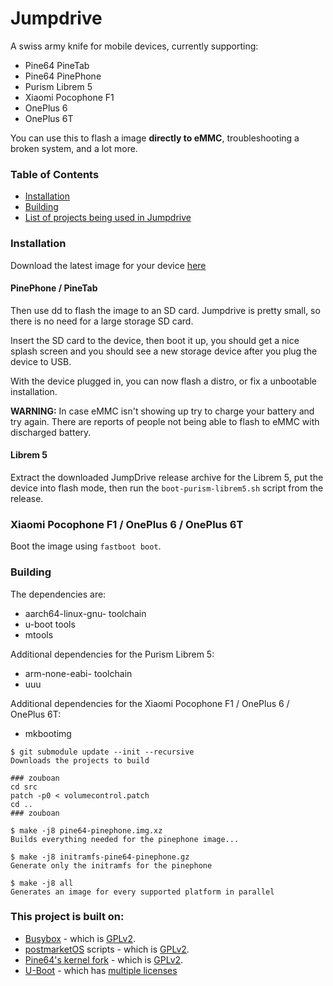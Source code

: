 # Jumpdrive

A swiss army knife for mobile devices, currently supporting:

- Pine64 PineTab
- Pine64 PinePhone
- Purism Librem 5
- Xiaomi Pocophone F1
- OnePlus 6
- OnePlus 6T

You can use this to flash a image **directly to eMMC**, troubleshooting a broken system, and a lot more.

### Table of Contents
- [Installation](#installation)
- [Building](#building)
- [List of projects being used in Jumpdrive](#this-project-is-built-on)

### Installation
Download the latest image for your device [here](https://github.com/dreemurrs-embedded/Jumpdrive/releases)


#### PinePhone / PineTab

Then use dd to flash the image to an SD card. Jumpdrive is pretty small, so there is no need for a large storage SD card.

Insert the SD card to the device, then boot it up, you should get a nice splash screen and you should see a new storage device after you plug the device to USB.

With the device plugged in, you can now flash a distro, or fix a unbootable installation.

**WARNING:**
In case eMMC isn't showing up try to charge your battery and try again. There are reports of people not being able to flash to eMMC with discharged battery.

#### Librem 5

Extract the downloaded JumpDrive release archive for the Librem 5, put the device into flash mode, then run the `boot-purism-librem5.sh` script from the release.

### Xiaomi Pocophone F1 / OnePlus 6 / OnePlus 6T

Boot the image using `fastboot boot`.

### Building

The dependencies are:

- aarch64-linux-gnu- toolchain
- u-boot tools
- mtools

Additional dependencies for the Purism Librem 5:
- arm-none-eabi- toolchain
- uuu

Additional dependencies for the Xiaomi Pocophone F1 / OnePlus 6 / OnePlus 6T:
- mkbootimg

```shell-session
$ git submodule update --init --recursive
Downloads the projects to build

### zouboan
cd src
patch -p0 < volumecontrol.patch
cd ..
### zouboan

$ make -j8 pine64-pinephone.img.xz
Builds everything needed for the pinephone image...

$ make -j8 initramfs-pine64-pinephone.gz
Generate only the initramfs for the pinephone

$ make -j8 all
Generates an image for every supported platform in parallel
```

### This project is built on:
- [Busybox](https://busybox.net) - which is [GPLv2](https://www.gnu.org/licenses/old-licenses/gpl-2.0.en.html).
- [postmarketOS](https://postmarketos.org) scripts - which is [GPLv2](https://www.gnu.org/licenses/old-licenses/gpl-2.0.en.html).
- [Pine64's kernel fork](https://gitlab.com/pine64-org/linux) - which is [GPLv2](https://www.gnu.org/licenses/old-licenses/gpl-2.0.en.html).
- [U-Boot](https://github.com/u-boot/u-boot) - which has [multiple licenses](https://github.com/u-boot/u-boot/tree/master/Licenses)

